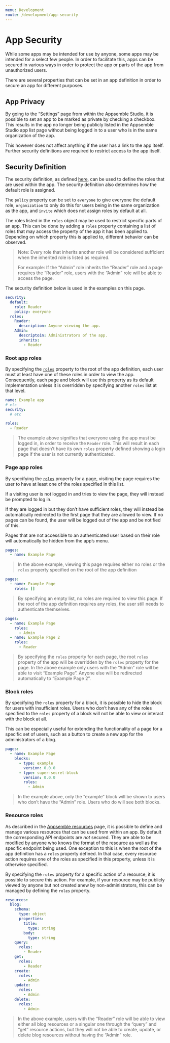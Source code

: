 ```yaml
---
menu: Development
route: /development/app-security
---
```


# App Security

While some apps may be intended for use by anyone, some apps may be intended for a select few
people. In order to facilitate this, apps can be secured in various ways in order to protect the app
or parts of the app from unauthorized users.

There are several properties that can be set in an app definition in order to secure an app for
different purposes.

## App Privacy

By going to the “Settings” page from within the Appsemble Studio, it is possible to set an app to be
marked as private by checking a checkbox. This results in the app no longer being publicly listed in
the Appsemble Studio app list page without being logged in to a user who is in the same organization
of the app.

This however does not affect anything if the user has a link to the app itself. Further security
definitions are required to restrict access to the app itself.

## Security Definition

The security definition, as defined [here](../reference/app#security), can be used to define the
roles that are used within the app. The security definition also determines how the default role is
assigned.

The `policy` property can be set to `everyone` to give everyone the default role, `organization` to
only do this for users being in the same organization as the app, and `invite` which does not assign
roles by default at all.

The roles listed in the `roles` object may be used to restrict specific parts of an app. This can be
done by adding a `roles` property containing a list of roles that may access the property of the app
it has been applied to. Depending on which property this is applied to, different behavior can be
observed.

> Note: Every role that inherits another role will be considered sufficient when the inherited role
> is listed as required.
>
> For example: If the “Admin” role inherits the “Reader” role and a page requires the “Reader” role,
> users with the “Admin” role will be able to access the page.

The security definition below is used in the examples on this page.

```yaml
security:
  default:
    role: Reader
    policy: everyone
  roles:
    Reader:
      description: Anyone viewing the app.
    Admin:
      descriptoin: Administrators of the app.
      inherits:
        - Reader
```

### Root app roles

By specifying the [`roles`](../reference/app#roles) property to the root of the app definition, each
user must at least have one of these roles in order to view the app. Consequently, each page and
block will use this property as its default implementation unless it is overridden by specifying
another `roles` list at that level.

```yaml
name: Example app
# etc
security:
  # etc

roles:
  - Reader
```

> The example above signifies that everyone using the app must be logged in, in order to receive the
> `Reader` role. This will result in each page that doesn’t have its own `roles` property defined
> showing a login page if the user is not currently authenticated.

### Page app roles

By specifying the [`roles`](../reference/page#roles) property for a page, visiting the page requires
the user to have at least one of the roles specified in this list.

If a visiting user is not logged in and tries to view the page, they will instead be prompted to log
in.

If they are logged in but they don’t have sufficient roles, they will instead be automatically
redirected to the first page that they are allowed to view. If no pages can be found, the user will
be logged out of the app and be notified of this.

Pages that are not accessible to an authenticated user based on their role will automatically be
hidden from the app’s menu.

```yaml
pages:
  - name: Example Page
```

> In the above example, viewing this page requires either no roles or the `roles` property specified
> on the root of the app definition

```yaml
pages:
  - name: Example Page
    roles: []
```

> By specifying an empty list, no roles are required to view this page. If the root of the app
> definition requires any roles, the user still needs to authenticate themselves.

```yaml
pages:
  - name: Example Page
    roles:
      - Admin
  - name: Example Page 2
    roles:
      - Reader
```

> By specifying the `roles` property for each page, the root `roles` property of the app will be
> overridden by the `roles` property for the page. In the above example only users with the “Admin”
> role will be able to visit “Example Page”. Anyone else will be redirected automatically to
> “Example Page 2”.

### Block roles

By specifying the `roles` property for a block, it is possible to hide the block for users with
insufficient roles. Users who don’t have any of the roles specified to the `roles` property of a
block will not be able to view or interact with the block at all.

This can be especially useful for extending the functionality of a page for a specific set of users,
such as a button to create a new app for the administrators of a blog.

```yaml
pages:
  - name: Example Page
    blocks:
      - type: example
        version: 0.0.0
      - type: super-secret-block
        version: 0.0.0
        roles:
          - Admin
```

> In the example above, only the “example” block will be shown to users who don’t have the “Admin”
> role. Users who do will see both blocks.

### Resource roles

As described in the [Appsemble resources](appsemble-resources) page, it is possible to define and
manage various resources that can be used from within an app. By default the corresponding API
endpoints are _not_ secured. They are able to be modified by anyone who knows the format of the
resource as well as the specific endpoint being used. One exception to this is when the root of the
app definition has a `roles` property defined. In that case, every resource action requires one of
the roles as specified in this property, unless it is otherwise specified.

By specifying the `roles` property for a specific action of a resource, it is possible to secure
this action. For example, if your resource may be publicly viewed by anyone but not created anew by
non-administrators, this can be managed by defining the `roles` property.

```yaml
resources:
  blog:
    schema:
      type: object
      properties:
        title:
          type: string
        body:
          type: string
    query:
      roles:
        - Reader
    get:
      roles:
        - Reader
    create:
      roles:
        - Admin
    update:
      roles:
        - Admin
    delete:
      roles:
        - Admin
```

> In the above example, users with the “Reader” role will be able to view either all blog resources
> or a singular one through the “query” and “get” resource actions, but they will not be able to
> create, update, or delete blog resources without having the “Admin” role.
